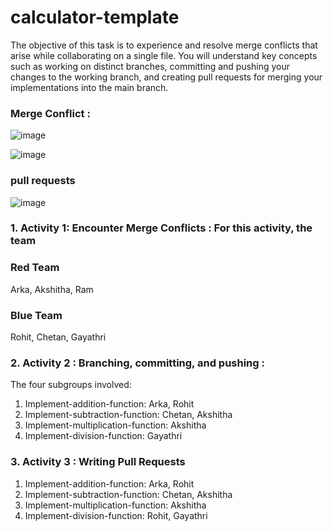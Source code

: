 # calculator-template

The objective of this task is to experience and resolve merge conflicts that arise while collaborating on a single file. You will understand key concepts such as working on distinct branches, committing and pushing your changes to the working branch, and creating pull requests for merging your implementations into the main branch. 


### Merge Conflict : 
![image](https://github.com/ICSI-518-Software-Engineering/working-together-team-8/assets/157652561/d0675d34-e923-440b-abf0-04a1149cc2c0)

![image](https://github.com/ICSI-518-Software-Engineering/working-together-team-8/assets/157652561/18e84abe-50f9-45c3-9ca9-cf4ba3dfe612)

### pull requests
![image](https://github.com/ICSI-518-Software-Engineering/working-together-team-8/assets/157652561/17d4d21a-d5c6-4437-ae4d-5fba5da5b74f)

### 1. Activity 1: Encounter Merge Conflicts : For this activity, the team

### Red Team
Arka, Akshitha, Ram

### Blue Team 
Rohit, Chetan, Gayathri

### 2. Activity 2 : Branching, committing, and pushing :
The four subgroups involved:
1. Implement-addition-function: Arka, Rohit
2. Implement-subtraction-function: Chetan, Akshitha
3. Implement-multiplication-function: Akshitha
4. Implement-division-function: Gayathri
   
### 3. Activity 3 : Writing Pull Requests
1. Implement-addition-function: Arka, Rohit
2. Implement-subtraction-function: Chetan, Akshitha
3. Implement-multiplication-function: Akshitha
4. Implement-division-function: Rohit, Gayathri
